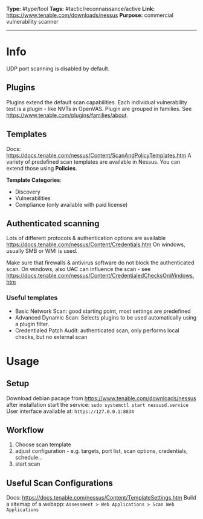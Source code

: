 **Type:** #type/tool
**Tags:**  #tactic/reconnaissance/active 
**Link:** https://www.tenable.com/downloads/nessus
**Purpose:** commercial vulnerability scanner

---
# Info

UDP port scanning is disabled by default.

## Plugins
Plugins extend the default scan capabilities. Each individual vulnerability test is a plugin - like NVTs in OpenVAS. Plugin are grouped in families. See https://www.tenable.com/plugins/families/about.
## Templates
Docs: https://docs.tenable.com/nessus/Content/ScanAndPolicyTemplates.htm
A variety of predefined scan templates are available in Nessus. You can extend those using **Policies**.

**Template Categories**:
- Discovery
- Vulnerabilities
- Compliance (only available with paid license)

## Authenticated scanning
Lots of different protocols & authentication options are available
https://docs.tenable.com/nessus/Content/Credentials.htm
On windows, usually SMB or WMI is used.

Make sure that firewalls & antivirus software do not block the authenticated scan.
On windows, also UAC can influence the scan - see https://docs.tenable.com/nessus/Content/CredentialedChecksOnWindows.htm

### Useful templates
 - Basic Network Scan:  good starting point, most settings are predefined
- Advanced Dynamic Scan: Selects plugins to be used automatically using a plugin filter.
- Credentialed Patch Audit: authenticated scan, only performs local checks, but no external scan
# Usage
## Setup
Download debian pacage from https://www.tenable.com/downloads/nessus
after installation start the service: `sudo systemctl start nessusd.service`
User interface available at: `https://127.0.0.1:8834`
## Workflow
1. Choose scan template
2. adjust configuration - e.g. targets, port list, scan options, credentials, schedule...
3. start scan
## Useful Scan Configurations
Docs: https://docs.tenable.com/nessus/Content/TemplateSettings.htm
Build a sitemap of a webapp: `Assessment > Web Applications > Scan Web Applications`